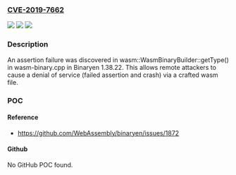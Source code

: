 ### [CVE-2019-7662](https://cve.mitre.org/cgi-bin/cvename.cgi?name=CVE-2019-7662)
![](https://img.shields.io/static/v1?label=Product&message=n%2Fa&color=blue)
![](https://img.shields.io/static/v1?label=Version&message=n%2Fa&color=blue)
![](https://img.shields.io/static/v1?label=Vulnerability&message=n%2Fa&color=brighgreen)

### Description

An assertion failure was discovered in wasm::WasmBinaryBuilder::getType() in wasm-binary.cpp in Binaryen 1.38.22. This allows remote attackers to cause a denial of service (failed assertion and crash) via a crafted wasm file.

### POC

#### Reference
- https://github.com/WebAssembly/binaryen/issues/1872

#### Github
No GitHub POC found.

